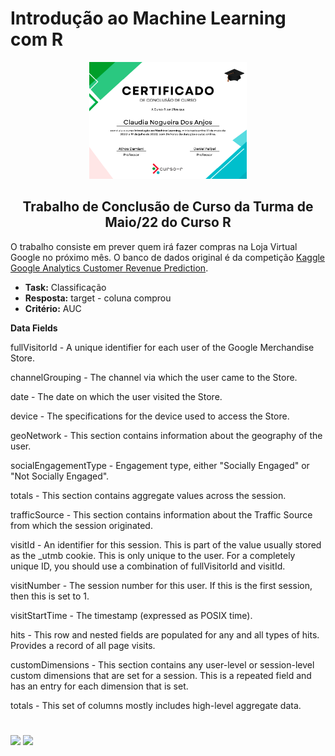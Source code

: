 # Introdução ao Machine Learning com R


<p align="center">
<img src="https://github.com/claudiaanjos/tcc-machine-learning-cursor/blob/main/Certificado.png" width=50% />
</p>

<h2 align="center">
Trabalho de Conclusão de Curso da Turma de Maio/22 do <b>Curso R</b>
</h2>


O trabalho consiste em prever quem irá fazer compras na Loja Virtual Google no próximo mês.
O banco de dados original é da competição [Kaggle Google Analytics Customer Revenue Prediction](https://www.kaggle.com/c/ga-customer-revenue-prediction).

- **Task:** Classificação
- **Resposta:** target - coluna comprou
- **Critério:** AUC



**Data Fields**

fullVisitorId - A unique identifier for each user of the Google Merchandise Store.

channelGrouping - The channel via which the user came to the Store.

date - The date on which the user visited the Store.

device - The specifications for the device used to access the Store.

geoNetwork - This section contains information about the geography of the user.

socialEngagementType - Engagement type, either "Socially Engaged" or "Not Socially Engaged".

totals - This section contains aggregate values across the session.

trafficSource - This section contains information about the Traffic Source from which the session originated.

visitId - An identifier for this session. This is part of the value usually stored as the _utmb cookie. This is only unique to the user. For a completely unique ID, you should use a combination of fullVisitorId and visitId.

visitNumber - The session number for this user. If this is the first session, then this is set to 1.

visitStartTime - The timestamp (expressed as POSIX time).

hits - This row and nested fields are populated for any and all types of hits. Provides a record of all page visits.

customDimensions - This section contains any user-level or session-level custom dimensions that are set for a session. This is a repeated field and has an entry for each dimension that is set.

totals - This set of columns mostly includes high-level aggregate data.

#

<div>
  <a href="https://www.linkedin.com/in/claudia-anjos/" target="_blank"><img src="https://img.shields.io/badge/-LinkedIn-%230077B5?style=for-the-badge&logo=linkedin&logoColor=white" target="_blank"></a>
  <a href="https://medium.com/@ndosanjosc" target="_blank"><img src="https://img.shields.io/badge/Medium-12100E?style=for-the-badge&logo=medium&logoColor=white"></a>
</div>


